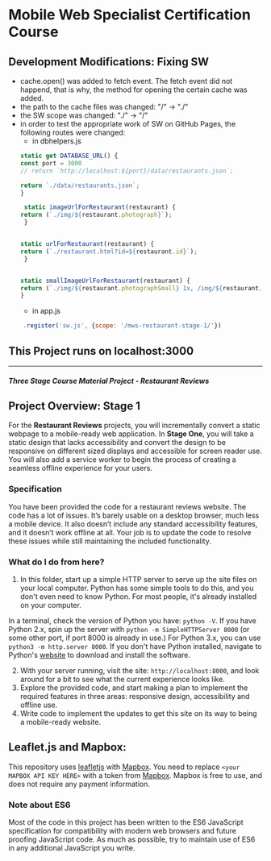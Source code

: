 # Mobile Web Specialist Certification Course

## Development Modifications: Fixing SW

- cache.open() was added to fetch event. The fetch event did not happend, that is why, the method for opening the certain cache was added.
- the path to the cache files was changed: "/" -> "./"
- the SW scope was changed: "./" -> "/"
- in order to test the appropriate work of SW on GitHub Pages, the following routes were changed:
    - in dbhelpers.js
    ```javascript
    static get DATABASE_URL() {
    const port = 3000
    // return `http://localhost:${port}/data/restaurants.json`;

    return `./data/restaurants.json`;
    }

     static imageUrlForRestaurant(restaurant) {
    return (`./img/${restaurant.photograph}`);
     }


    static urlForRestaurant(restaurant) {
    return (`./restaurant.html?id=${restaurant.id}`);
     }


    static smallImageUrlForRestaurant(restaurant) {
    return (`./img/${restaurant.photographSmall} 1x, /img/${restaurant.photograph} 2x`);
    }
    ```
    - in app.js
```javascript
    .register('sw.js', {scope: '/mws-restaurant-stage-1/'})
```


## This Project runs on localhost:3000
---
#### _Three Stage Course Material Project - Restaurant Reviews_

## Project Overview: Stage 1

For the **Restaurant Reviews** projects, you will incrementally convert a static webpage to a mobile-ready web application. In **Stage One**, you will take a static design that lacks accessibility and convert the design to be responsive on different sized displays and accessible for screen reader use. You will also add a service worker to begin the process of creating a seamless offline experience for your users.

### Specification

You have been provided the code for a restaurant reviews website. The code has a lot of issues. It’s barely usable on a desktop browser, much less a mobile device. It also doesn’t include any standard accessibility features, and it doesn’t work offline at all. Your job is to update the code to resolve these issues while still maintaining the included functionality.

### What do I do from here?

1. In this folder, start up a simple HTTP server to serve up the site files on your local computer. Python has some simple tools to do this, and you don't even need to know Python. For most people, it's already installed on your computer.

In a terminal, check the version of Python you have: `python -V`. If you have Python 2.x, spin up the server with `python -m SimpleHTTPServer 8000` (or some other port, if port 8000 is already in use.) For Python 3.x, you can use `python3 -m http.server 8000`. If you don't have Python installed, navigate to Python's [website](https://www.python.org/) to download and install the software.

2. With your server running, visit the site: `http://localhost:8000`, and look around for a bit to see what the current experience looks like.
3. Explore the provided code, and start making a plan to implement the required features in three areas: responsive design, accessibility and offline use.
4. Write code to implement the updates to get this site on its way to being a mobile-ready website.

## Leaflet.js and Mapbox:

This repository uses [leafletjs](https://leafletjs.com/) with [Mapbox](https://www.mapbox.com/). You need to replace `<your MAPBOX API KEY HERE>` with a token from [Mapbox](https://www.mapbox.com/). Mapbox is free to use, and does not require any payment information.

### Note about ES6

Most of the code in this project has been written to the ES6 JavaScript specification for compatibility with modern web browsers and future proofing JavaScript code. As much as possible, try to maintain use of ES6 in any additional JavaScript you write.



